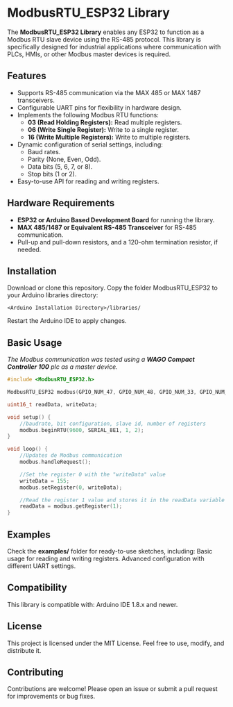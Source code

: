 # ModbusRTU_ESP32 Library

The **ModbusRTU_ESP32 Library** enables any ESP32 to function as a Modbus RTU slave device using the RS-485 protocol. This library is specifically designed for industrial applications where communication with PLCs, HMIs, or other Modbus master devices is required.

## Features
- Supports RS-485 communication via the MAX 485 or MAX 1487 transceivers.
- Configurable UART pins for flexibility in hardware design.
- Implements the following Modbus RTU functions:
	- **03 (Read Holding Registers):** Read multiple registers.
	- **06 (Write Single Register):** Write to a single register.
	- **16 (Write Multiple Registers):** Write to multiple registers.
- Dynamic configuration of serial settings, including:
	- Baud rates.
	- Parity (None, Even, Odd).
	- Data bits (5, 6, 7, or 8).
	- Stop bits (1 or 2).
- Easy-to-use API for reading and writing registers.

## Hardware Requirements
- **ESP32 or Arduino Based Development Board** for running the library.
- **MAX 485/1487 or Equivalent RS-485 Transceiver** for RS-485 communication.
- Pull-up and pull-down resistors, and a 120-ohm termination resistor, if needed.

## Installation
Download or clone this repository.
Copy the folder ModbusRTU_ESP32 to your Arduino libraries directory:
```
<Arduino Installation Directory>/libraries/
```
Restart the Arduino IDE to apply changes.

## Basic Usage
*The Modbus communication was tested using a **WAGO Compact Controller 100** plc as a master device.*

```cpp
#include <ModbusRTU_ESP32.h>

ModbusRTU_ESP32 modbus(GPIO_NUM_47, GPIO_NUM_48, GPIO_NUM_33, GPIO_NUM_34);

uint16_t readData, writeData;

void setup() {
	//baudrate, bit configuration, slave id, number of registers
    modbus.beginRTU(9600, SERIAL_8E1, 1, 2);
}

void loop() {
	//Updates de Modbus communication
    modbus.handleRequest();

	//Set the register 0 with the "writeData" value
	writeData = 155;
    modbus.setRegister(0, writeData);

	//Read the register 1 value and stores it in the readData variable
    readData = modbus.getRegister(1);
}
```

## Examples
Check the **examples/** folder for ready-to-use sketches, including:
Basic usage for reading and writing registers.
Advanced configuration with different UART settings.

## Compatibility
This library is compatible with:
Arduino IDE 1.8.x and newer.

## License
This project is licensed under the MIT License. Feel free to use, modify, and distribute it.

## Contributing
Contributions are welcome! Please open an issue or submit a pull request for improvements or bug fixes.